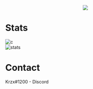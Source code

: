 <p align="center">
  <a href="https://github.com/krzxx">
    <img src="https://discord.c99.nl/widget/theme-4/792727174456016918.png"/>
     </a>
</p>

# Stats
![c](https://github-readme-stats.vercel.app/api/top-langs/?username=3cn&layout=compact&theme=dark) 
</br>
![stats](https://github-readme-stats.vercel.app/api?username=3cn&show_icons=true&theme=dark)

# Contact
Krzx#1200 - Discord </br>

